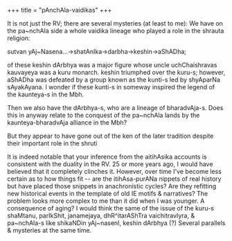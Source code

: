 +++
title = "pAnchAla-vaidikas"
+++

It is not just the RV; there are several mysteries (at least to me): We have on the pa~nchAla side a whole vaidika lineage who played a role in the shrauta religion:

sutvan yAj~Nasena...->shatAnIka->darbha->keshin->aShADha; 

of these keshin dArbhya was a major figure whose uncle uchChaishravas kauvayeya was a kuru monarch. keshin triumphed over the kuru-s; however, aShADha was defeated by a group known as the kunti-s led by shyAparNa sAyakAyana. I wonder if these kunti-s in someway inspired the legend of the kaunteya-s in the Mbh. 

Then we also have the dArbhya-s, who are a lineage of bharadvAja-s. Does this in anyway relate to the conquest of the pa~nchAla lands by the kaunteya-bharadvAja alliance in the Mbh?

But they appear to have gone out of the ken of the later tradition despite their important role in the shruti


It is indeed notable that your inference from the aitihAsika accounts is consistent with the duality in the RV. 25 or more years ago, I would have believed that it completely clinches it. However, over time I've become less certain as to how things fit -- are the itihAsa-purANa nippets of real history but have placed those snippets in anachronistic cycles? Are they refitting new historical events in the template of old IE motifs & narratives? The problem looks more complex to me than it did when I was younger. A consequence of aging? I would think the same of the issue of the kuru-s shaMtanu, parIkShit, janamejaya, dhR^itarAShTra vaichitravIyra, & pa~nchAla-s like shikaNDin yAj~nasenI, keshin dArbhya (?) Several parallels & mysteries at the same time.


